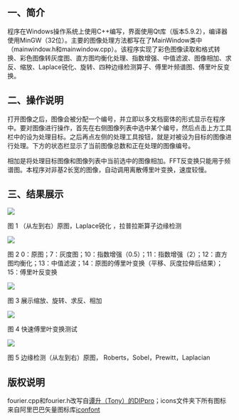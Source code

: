 一、简介
--------

程序在Windows操作系统上使用C++编写，界面使用Qt库（版本5.9.2），编译器使用MinGW（32位）。主要的图像处理方法都写在了MainWindow类中（mainwindow.h和mainwindow.cpp）。该程序实现了彩色图像读取和格式转换、彩色图像转灰度图、直方图均衡化处理、指数增强、中值滤波、图像相加、求反、缩放、Laplace锐化、旋转、四种边缘检测算子、傅里叶频谱图、傅里叶反变换。



二、操作说明
------------

打开图像之后，图像会被分配一个编号，并立即以多文档窗体的形式显示在程序中。要对图像进行操作，首先在右侧图像列表中选中某个编号，然后点击上方工具栏中的设为处理目标。之后再点左侧的处理工具按钮，就是对被设为目标的图像进行处理。下方的状态栏显示了当前图像总数和正在处理的图像编号。

相加是将处理目标图像和图像列表中当前选中的图像相加。FFT反变换只能用于频谱图。本程序对非基2长宽的图像，自动调用离散傅里叶变换，速度较慢。

三、结果展示
------------

![](https://i.loli.net/2018/07/13/5b480f8aabdf3.png)


图 1 （从左到右）原图，Laplace锐化 ，拉普拉斯算子边缘检测

![](https://i.loli.net/2018/07/13/5b480f8b2b652.png)

图 2
0：原图；7：灰度图；10：指数增强（0.5）；11：指数增强（2）；12：直方图均衡化；13：中值滤波；14：原图的傅里叶变换（平移、灰度拉伸后结果）；15：傅里叶反变换

![](https://i.loli.net/2018/07/13/5b480f8b39682.png)

图 3 展示缩放、旋转、求反、相加

![](https://i.loli.net/2018/07/13/5b480f8aaf5e0.png)


图 4 快速傅里叶变换测试

![](https://i.loli.net/2018/07/13/5b480f8a7b694.png)


图 5 边缘检测（从左到右）原图， Roberts，Sobel，Prewitt，Laplacian

版权说明
------------
fourier.cpp和fourier.h改写自[谭升（Tony）的DIPpro](https://github.com/Tony-Tan/DIPpro)；icons文件夹下所有图标来自阿里巴巴矢量图标库[iconfont](http://www.iconfont.cn/)
